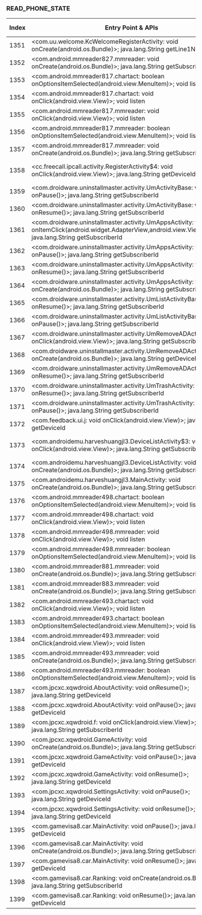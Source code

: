 ### READ_PHONE_STATE
| Index | Entry Point & APIs | Screen shot | Resource id | Label |
| ------------- | ------------- | ------------- |-------------|-------------|
| 1351 | <com.uu.welcome.KcWelcomeRegisterActivity: void onCreate(android.os.Bundle)>; java.lang.String getLine1Number | ![](D:\COSMOS\output\py\Drebin\VirusShare_Android_20130506\VirusShare_b5dd68f5f39a482ddd8fab1d6d05bbb5\com.uu.welcome.KcWelcomeRegisterActivity.png) |  | |
| 1352 | <com.android.mmreader827.mmreader: void onCreate(android.os.Bundle)>; java.lang.String getSubscriberId | ![](D:\COSMOS\output\py\Drebin\VirusShare_Android_20130506\VirusShare_acb23a9cad52b9b85e596f15a26e590a\com.android.mmreader827.mmreader.png) |  | |
| 1353 | <com.android.mmreader817.chartact: boolean onOptionsItemSelected(android.view.MenuItem)>; void listen | ![](D:\COSMOS\output\py\Drebin\VirusShare_Android_20130506\VirusShare_42af136d7223544e7ce76c753be12750\com.android.mmreader817.chartact.png) |  | |
| 1354 | <com.android.mmreader817.chartact: void onClick(android.view.View)>; void listen | ![](D:\COSMOS\output\py\Drebin\VirusShare_Android_20130506\VirusShare_42af136d7223544e7ce76c753be12750\com.android.mmreader817.chartact.png) |  | |
| 1355 | <com.android.mmreader817.mmreader: void onClick(android.view.View)>; void listen | ![](D:\COSMOS\output\py\Drebin\VirusShare_Android_20130506\VirusShare_42af136d7223544e7ce76c753be12750\com.android.mmreader817.mmreader.png) |  | |
| 1356 | <com.android.mmreader817.mmreader: boolean onOptionsItemSelected(android.view.MenuItem)>; void listen | ![](D:\COSMOS\output\py\Drebin\VirusShare_Android_20130506\VirusShare_42af136d7223544e7ce76c753be12750\com.android.mmreader817.mmreader.png) |  | |
| 1357 | <com.android.mmreader817.mmreader: void onCreate(android.os.Bundle)>; java.lang.String getSubscriberId | ![](D:\COSMOS\output\py\Drebin\VirusShare_Android_20130506\VirusShare_95ea3140c803eea4c3cbb24574e3704c\com.android.mmreader817.mmreader.png) |  | |
| 1358 | <cc.freecall.ipcall.activity.RegisterActivity$4: void onClick(android.view.View)>; java.lang.String getDeviceId | ![](D:\COSMOS\output\py\Drebin\VirusShare_Android_20130506\VirusShare_fcabb072d0470d1ce7e9cb452a3b2226\cc.freecall.ipcall.activity.RegisterActivity.png) | {'2131427371': <sensitive_component.SensitiveComponent.SensitiveView object at 0x000001C6AD584A20>} | |
| 1359 | <com.droidware.uninstallmaster.activity.UmActivityBase: void onPause()>; java.lang.String getSubscriberId | ![](D:\COSMOS\output\py\Drebin\VirusShare_Android_20130506\VirusShare_31d8bad56d0316c867b9a7c4ab5acb50\com.droidware.uninstallmaster.activity.UmActivityBase.png) |  | |
| 1360 | <com.droidware.uninstallmaster.activity.UmActivityBase: void onResume()>; java.lang.String getSubscriberId | ![](D:\COSMOS\output\py\Drebin\VirusShare_Android_20130506\VirusShare_31d8bad56d0316c867b9a7c4ab5acb50\com.droidware.uninstallmaster.activity.UmActivityBase.png) |  | |
| 1361 | <com.droidware.uninstallmaster.activity.UmAppsActivity: void onItemClick(android.widget.AdapterView,android.view.View,int,long)>; java.lang.String getSubscriberId | ![](D:\COSMOS\output\py\Drebin\VirusShare_Android_20130506\VirusShare_31d8bad56d0316c867b9a7c4ab5acb50\com.droidware.uninstallmaster.activity.UmAppsActivity.png) |  | |
| 1362 | <com.droidware.uninstallmaster.activity.UmAppsActivity: void onPause()>; java.lang.String getSubscriberId | ![](D:\COSMOS\output\py\Drebin\VirusShare_Android_20130506\VirusShare_31d8bad56d0316c867b9a7c4ab5acb50\com.droidware.uninstallmaster.activity.UmAppsActivity.png) |  | |
| 1363 | <com.droidware.uninstallmaster.activity.UmAppsActivity: void onResume()>; java.lang.String getSubscriberId | ![](D:\COSMOS\output\py\Drebin\VirusShare_Android_20130506\VirusShare_31d8bad56d0316c867b9a7c4ab5acb50\com.droidware.uninstallmaster.activity.UmAppsActivity.png) |  | |
| 1364 | <com.droidware.uninstallmaster.activity.UmAppsActivity: void onCreate(android.os.Bundle)>; java.lang.String getSubscriberId | ![](D:\COSMOS\output\py\Drebin\VirusShare_Android_20130506\VirusShare_31d8bad56d0316c867b9a7c4ab5acb50\com.droidware.uninstallmaster.activity.UmAppsActivity.png) |  | |
| 1365 | <com.droidware.uninstallmaster.activity.UmListActivityBase: void onResume()>; java.lang.String getSubscriberId | ![](D:\COSMOS\output\py\Drebin\VirusShare_Android_20130506\VirusShare_31d8bad56d0316c867b9a7c4ab5acb50\com.droidware.uninstallmaster.activity.UmListActivityBase.png) |  | |
| 1366 | <com.droidware.uninstallmaster.activity.UmListActivityBase: void onPause()>; java.lang.String getSubscriberId | ![](D:\COSMOS\output\py\Drebin\VirusShare_Android_20130506\VirusShare_31d8bad56d0316c867b9a7c4ab5acb50\com.droidware.uninstallmaster.activity.UmListActivityBase.png) |  | |
| 1367 | <com.droidware.uninstallmaster.activity.UmRemoveADActivity: void onClick(android.view.View)>; java.lang.String getSubscriberId | ![](D:\COSMOS\output\py\Drebin\VirusShare_Android_20130506\VirusShare_31d8bad56d0316c867b9a7c4ab5acb50\com.droidware.uninstallmaster.activity.UmRemoveADActivity.png) |  | |
| 1368 | <com.droidware.uninstallmaster.activity.UmRemoveADActivity: void onCreate(android.os.Bundle)>; java.lang.String getDeviceId | ![](D:\COSMOS\output\py\Drebin\VirusShare_Android_20130506\VirusShare_31d8bad56d0316c867b9a7c4ab5acb50\com.droidware.uninstallmaster.activity.UmRemoveADActivity.png) |  | |
| 1369 | <com.droidware.uninstallmaster.activity.UmRemoveADActivity: void onResume()>; java.lang.String getSubscriberId | ![](D:\COSMOS\output\py\Drebin\VirusShare_Android_20130506\VirusShare_31d8bad56d0316c867b9a7c4ab5acb50\com.droidware.uninstallmaster.activity.UmRemoveADActivity.png) |  | |
| 1370 | <com.droidware.uninstallmaster.activity.UmTrashActivity: void onResume()>; java.lang.String getSubscriberId | ![](D:\COSMOS\output\py\Drebin\VirusShare_Android_20130506\VirusShare_31d8bad56d0316c867b9a7c4ab5acb50\com.droidware.uninstallmaster.activity.UmTrashActivity.png) |  | |
| 1371 | <com.droidware.uninstallmaster.activity.UmTrashActivity: void onPause()>; java.lang.String getSubscriberId | ![](D:\COSMOS\output\py\Drebin\VirusShare_Android_20130506\VirusShare_31d8bad56d0316c867b9a7c4ab5acb50\com.droidware.uninstallmaster.activity.UmTrashActivity.png) |  | |
| 1372 | <com.feedback.ui.j: void onClick(android.view.View)>; java.lang.String getDeviceId | ![](D:\COSMOS\output\py\Drebin\VirusShare_Android_20130506\VirusShare_a800c1862ea7e51e6322b1c757eba52b\com.feedback.ui.SendFeedback.png) |  | |
| 1373 | <com.androidemu.harveshuangjl3.DeviceListActivity$3: void onClick(android.view.View)>; java.lang.String getSubscriberId | ![](D:\COSMOS\output\py\Drebin\VirusShare_Android_20130506\VirusShare_3212825b3626086ddddf91a0771e17ed\com.androidemu.harveshuangjl3.DeviceListActivity.png) | {'2131296260': <sensitive_component.SensitiveComponent.SensitiveView object at 0x000001C6AD426C18>} | |
| 1374 | <com.androidemu.harveshuangjl3.DeviceListActivity: void onCreate(android.os.Bundle)>; java.lang.String getSubscriberId | ![](D:\COSMOS\output\py\Drebin\VirusShare_Android_20130506\VirusShare_3212825b3626086ddddf91a0771e17ed\com.androidemu.harveshuangjl3.DeviceListActivity.png) |  | |
| 1375 | <com.androidemu.harveshuangjl3.MainActivity: void onCreate(android.os.Bundle)>; java.lang.String getSubscriberId | ![](D:\COSMOS\output\py\Drebin\VirusShare_Android_20130506\VirusShare_3212825b3626086ddddf91a0771e17ed\com.androidemu.harveshuangjl3.MainActivity.png) |  | |
| 1376 | <com.android.mmreader498.chartact: boolean onOptionsItemSelected(android.view.MenuItem)>; void listen | ![](D:\COSMOS\output\py\Drebin\VirusShare_Android_20130506\VirusShare_a67d5ec191421ef3c163222b49dcb64c\com.android.mmreader498.chartact.png) |  | |
| 1377 | <com.android.mmreader498.chartact: void onClick(android.view.View)>; void listen | ![](D:\COSMOS\output\py\Drebin\VirusShare_Android_20130506\VirusShare_a67d5ec191421ef3c163222b49dcb64c\com.android.mmreader498.chartact.png) |  | |
| 1378 | <com.android.mmreader498.mmreader: void onClick(android.view.View)>; void listen | ![](D:\COSMOS\output\py\Drebin\VirusShare_Android_20130506\VirusShare_a67d5ec191421ef3c163222b49dcb64c\com.android.mmreader498.mmreader.png) |  | |
| 1379 | <com.android.mmreader498.mmreader: boolean onOptionsItemSelected(android.view.MenuItem)>; void listen | ![](D:\COSMOS\output\py\Drebin\VirusShare_Android_20130506\VirusShare_a67d5ec191421ef3c163222b49dcb64c\com.android.mmreader498.mmreader.png) |  | |
| 1380 | <com.android.mmreader881.mmreader: void onCreate(android.os.Bundle)>; java.lang.String getSubscriberId | ![](D:\COSMOS\output\py\Drebin\VirusShare_Android_20130506\VirusShare_323d30c42e617a3e10b424e335900fb2\com.android.mmreader881.mmreader.png) |  | |
| 1381 | <com.android.mmreader883.mmreader: void onCreate(android.os.Bundle)>; java.lang.String getSubscriberId | ![](D:\COSMOS\output\py\Drebin\VirusShare_Android_20130506\VirusShare_327925ab419f658951a005e35a9a103e\com.android.mmreader883.mmreader.png) |  | |
| 1382 | <com.android.mmreader493.chartact: void onClick(android.view.View)>; void listen | ![](D:\COSMOS\output\py\Drebin\VirusShare_Android_20130506\VirusShare_3293a85d14a9336941c3b8450069e2a8\com.android.mmreader493.chartact.png) |  | |
| 1383 | <com.android.mmreader493.chartact: boolean onOptionsItemSelected(android.view.MenuItem)>; void listen | ![](D:\COSMOS\output\py\Drebin\VirusShare_Android_20130506\VirusShare_3293a85d14a9336941c3b8450069e2a8\com.android.mmreader493.chartact.png) |  | |
| 1384 | <com.android.mmreader493.mmreader: void onClick(android.view.View)>; void listen | ![](D:\COSMOS\output\py\Drebin\VirusShare_Android_20130506\VirusShare_3293a85d14a9336941c3b8450069e2a8\com.android.mmreader493.mmreader.png) |  | |
| 1385 | <com.android.mmreader493.mmreader: void onCreate(android.os.Bundle)>; java.lang.String getSubscriberId | ![](D:\COSMOS\output\py\Drebin\VirusShare_Android_20130506\VirusShare_6daf334666acf39136d768e617f1acd7\com.android.mmreader493.mmreader.png) |  | |
| 1386 | <com.android.mmreader493.mmreader: boolean onOptionsItemSelected(android.view.MenuItem)>; void listen | ![](D:\COSMOS\output\py\Drebin\VirusShare_Android_20130506\VirusShare_3293a85d14a9336941c3b8450069e2a8\com.android.mmreader493.mmreader.png) |  | |
| 1387 | <com.jpcxc.xqwdroid.AboutActivity: void onResume()>; java.lang.String getDeviceId | ![](D:\COSMOS\output\py\Drebin\VirusShare_Android_20130506\VirusShare_32c7c83c9273f3a9fd90082853da8276\com.jpcxc.xqwdroid.AboutActivity.png) |  | |
| 1388 | <com.jpcxc.xqwdroid.AboutActivity: void onPause()>; java.lang.String getDeviceId | ![](D:\COSMOS\output\py\Drebin\VirusShare_Android_20130506\VirusShare_32c7c83c9273f3a9fd90082853da8276\com.jpcxc.xqwdroid.AboutActivity.png) |  | |
| 1389 | <com.jpcxc.xqwdroid.f: void onClick(android.view.View)>; java.lang.String getSubscriberId | ![](D:\COSMOS\output\py\Drebin\VirusShare_Android_20130506\VirusShare_32c7c83c9273f3a9fd90082853da8276\com.jpcxc.xqwdroid.GameActivity.png) |  | |
| 1390 | <com.jpcxc.xqwdroid.GameActivity: void onCreate(android.os.Bundle)>; java.lang.String getSubscriberId | ![](D:\COSMOS\output\py\Drebin\VirusShare_Android_20130506\VirusShare_32c7c83c9273f3a9fd90082853da8276\com.jpcxc.xqwdroid.GameActivity.png) |  | |
| 1391 | <com.jpcxc.xqwdroid.GameActivity: void onPause()>; java.lang.String getDeviceId | ![](D:\COSMOS\output\py\Drebin\VirusShare_Android_20130506\VirusShare_32c7c83c9273f3a9fd90082853da8276\com.jpcxc.xqwdroid.GameActivity.png) |  | |
| 1392 | <com.jpcxc.xqwdroid.GameActivity: void onResume()>; java.lang.String getDeviceId | ![](D:\COSMOS\output\py\Drebin\VirusShare_Android_20130506\VirusShare_32c7c83c9273f3a9fd90082853da8276\com.jpcxc.xqwdroid.GameActivity.png) |  | |
| 1393 | <com.jpcxc.xqwdroid.SettingsActivity: void onPause()>; java.lang.String getDeviceId | ![](D:\COSMOS\output\py\Drebin\VirusShare_Android_20130506\VirusShare_32c7c83c9273f3a9fd90082853da8276\com.jpcxc.xqwdroid.SettingsActivity.png) |  | |
| 1394 | <com.jpcxc.xqwdroid.SettingsActivity: void onResume()>; java.lang.String getDeviceId | ![](D:\COSMOS\output\py\Drebin\VirusShare_Android_20130506\VirusShare_32c7c83c9273f3a9fd90082853da8276\com.jpcxc.xqwdroid.SettingsActivity.png) |  | |
| 1395 | <com.gamevisa8.car.MainActivity: void onPause()>; java.lang.String getDeviceId | ![](D:\COSMOS\output\py\Drebin\VirusShare_Android_20130506\VirusShare_32cdb8fe2464d78dc629f30d7f2800d1\com.gamevisa8.car.MainActivity.png) |  | |
| 1396 | <com.gamevisa8.car.MainActivity: void onCreate(android.os.Bundle)>; java.lang.String getSubscriberId | ![](D:\COSMOS\output\py\Drebin\VirusShare_Android_20130506\VirusShare_32cdb8fe2464d78dc629f30d7f2800d1\com.gamevisa8.car.MainActivity.png) |  | |
| 1397 | <com.gamevisa8.car.MainActivity: void onResume()>; java.lang.String getDeviceId | ![](D:\COSMOS\output\py\Drebin\VirusShare_Android_20130506\VirusShare_32cdb8fe2464d78dc629f30d7f2800d1\com.gamevisa8.car.MainActivity.png) |  | |
| 1398 | <com.gamevisa8.car.Ranking: void onCreate(android.os.Bundle)>; java.lang.String getSubscriberId | ![](D:\COSMOS\output\py\Drebin\VirusShare_Android_20130506\VirusShare_32cdb8fe2464d78dc629f30d7f2800d1\com.gamevisa8.car.Ranking.png) |  | |
| 1399 | <com.gamevisa8.car.Ranking: void onResume()>; java.lang.String getDeviceId | ![](D:\COSMOS\output\py\Drebin\VirusShare_Android_20130506\VirusShare_32cdb8fe2464d78dc629f30d7f2800d1\com.gamevisa8.car.Ranking.png) |  | |
